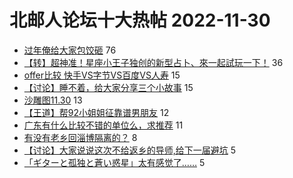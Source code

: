 # 北邮人论坛十大热帖 2022-11-30

- [过年俺给大家包饺砸](https://bbs.byr.cn/article/Talking/6373727) 76
- [【转】超神准！星座小王子独创的新型占卜、來一起試玩一下！](https://bbs.byr.cn/article/Constellations/326533) 36
- [offer比较 快手VS字节VS百度VS人寿](https://bbs.byr.cn/article/Job/2178085) 15
- [【讨论】睡不着，给大家分享三个小故事](https://bbs.byr.cn/article/StudyShare/205155) 15
- [沙雕图11.30](https://bbs.byr.cn/article/Picture/3334028) 13
- [【王道】帮92小姐姐征靠谱男朋友](https://bbs.byr.cn/article/Friends/2033739) 12
- [广东有什么比较不错的单位么，求推荐](https://bbs.byr.cn/article/Cantonese/197884) 11
- [有没有老乡回淄博隔离的？](https://bbs.byr.cn/article/Shandong/423434) 8
- [【讨论】大家说说这次不给返乡的导师,给下一届避坑](https://bbs.byr.cn/article/AimBUPT/107211) 5
- [「ギターと孤独と蒼い惑星」太有感觉了……](https://bbs.byr.cn/article/Comic/632557) 5


